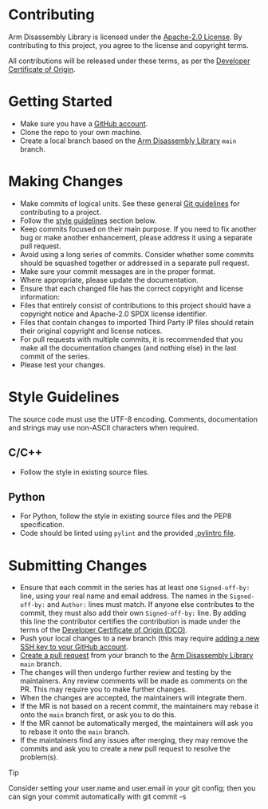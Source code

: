 # Contributing

Arm Disassembly Library is licensed under the [Apache-2.0 License](LICENSE). By contributing to this project, you agree to the license and copyright terms.

All contributions will be released under these terms, as per the [Developer Certificate of Origin](DCO.md).

# Getting Started

* Make sure you have a [GitHub account](https://github.com/login).
* Clone the repo to your own machine.
* Create a local branch based on the [Arm Disassembly Library](https://github.com/ArmDeveloperEcosystem/disassembly-library) `main` branch.

# Making Changes

* Make commits of logical units. See these general [Git guidelines](http://git-scm.com/book/ch5-2.html) for contributing to a project.
* Follow the [style guidelines](#style-guidelines) section below.
* Keep commits focused on their main purpose. If you need to fix another bug or make another enhancement, please address it using a separate pull request.
* Avoid using a long series of commits. Consider whether some commits should be squashed together or addressed in a separate pull request.
* Make sure your commit messages are in the proper format.
* Where appropriate, please update the documentation.
* Ensure that each changed file has the correct copyright and license information:
 * Files that entirely consist of contributions to this project should have a copyright notice and Apache-2.0 SPDX license identifier.
 * Files that contain changes to imported Third Party IP files should retain their original copyright and license notices.
* For pull requests with multiple commits, it is recommended that you make all the documentation changes (and nothing else) in the last commit of the series.
* Please test your changes.

# Style Guidelines

The source code must use the UTF-8 encoding. Comments, documentation and strings may use non-ASCII characters when required.

## C/C++
* Follow the style in existing source files.

## Python
* For Python, follow the style in existing source files and the PEP8 specification.
* Code should be linted using `pylint` and the provided [.pylintrc file](python/.pylintrc).

# Submitting Changes

* Ensure that each commit in the series has at least one `Signed-off-by:` line, using your real name and email address. The names in the `Signed-off-by:` and `Author:` lines must match. If anyone else contributes to the commit, they must also add their own `Signed-off-by:` line. By adding this line the contributor certifies the contribution is made under the terms of the [Developer Certificate of Origin (DCO)](DCO.md).
* Push your local changes to a new branch (this may require [adding a new SSH key to your GitHub account](https://docs.github.com/en/authentication/connecting-to-github-with-ssh/adding-a-new-ssh-key-to-your-github-account).
* [Create a pull request](https://docs.github.com/en/pull-requests/collaborating-with-pull-requests/proposing-changes-to-your-work-with-pull-requests/creating-a-pull-request) from your branch to the [Arm Disassembly Library](https://github.com/ArmDeveloperEcosystem/disassembly-library) `main` branch.
* The changes will then undergo further review and testing by the maintainers. Any review comments will be made as comments on the PR. This may require you to make further changes.
* When the changes are accepted, the maintainers will integrate them.
* If the MR is not based on a recent commit, the maintainers may rebase it onto the `main` branch first, or ask you to do this.
* If the MR cannot be automatically merged, the maintainers will ask you to rebase it onto the `main` branch.
* If the maintainers find any issues after merging, they may remove the commits and ask you to create a new pull request to resolve the problem(s).

> [!TIP]
> Consider setting your user.name and user.email in your git config; then you can sign your commit automatically with git commit -s